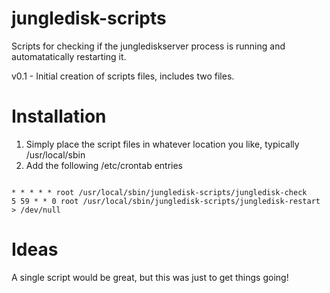jungledisk-scripts
==================

Scripts for checking if the junglediskserver process is running and automatatically restarting it.

v0.1 - Initial creation of scripts files, includes two files.


Installation
============

1. Simply place the script files in whatever location you like, typically /usr/local/sbin
2. Add the following /etc/crontab entries

<pre><code>
* * * * * root /usr/local/sbin/jungledisk-scripts/jungledisk-check
5 59 * * 0 root /usr/local/sbin/jungledisk-scripts/jungledisk-restart > /dev/null
</code></pre>

Ideas
=====

A single script would be great, but this was just to get things going!
